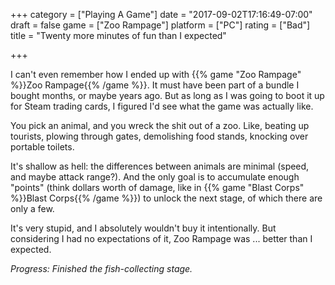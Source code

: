 +++
category = ["Playing A Game"]
date = "2017-09-02T17:16:49-07:00"
draft = false
game = ["Zoo Rampage"]
platform = ["PC"]
rating = ["Bad"]
title = "Twenty more minutes of fun than I expected"

+++

I can't even remember how I ended up with {{% game "Zoo Rampage" %}}Zoo Rampage{{% /game %}}.  It must have been part of a bundle I bought months, or maybe years ago.  But as long as I was going to boot it up for Steam trading cards, I figured I'd see what the game was actually like.

You pick an animal, and you wreck the shit out of a zoo.  Like, beating up tourists, plowing through gates, demolishing food stands, knocking over portable toilets.

It's shallow as hell: the differences between animals are minimal (speed, and maybe attack range?).  And the only goal is to accumulate enough "points" (think dollars worth of damage, like in {{% game "Blast Corps" %}}Blast Corps{{% /game %}}) to unlock the next stage, of which there are only a few.

It's very stupid, and I absolutely wouldn't buy it intentionally.  But considering I had no expectations of it, Zoo Rampage was ... better than I expected.

<i>Progress: Finished the fish-collecting stage.</i>
